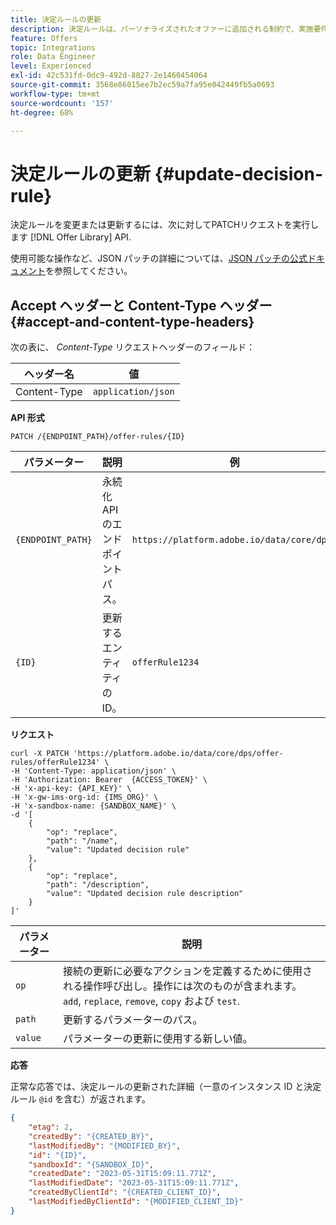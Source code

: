 ```yaml
---
title: 決定ルールの更新
description: 決定ルールは、パーソナライズされたオファーに追加される制約で、実施要件を決定するためにプロファイルに適用されます。
feature: Offers
topic: Integrations
role: Data Engineer
level: Experienced
exl-id: 42c531fd-0dc9-492d-8827-2e1460454064
source-git-commit: 3568e86015ee7b2ec59a7fa95e042449fb5a0693
workflow-type: tm+mt
source-wordcount: '157'
ht-degree: 68%

---
```


# 決定ルールの更新 {#update-decision-rule}

決定ルールを変更または更新するには、次に対してPATCHリクエストを実行します [!DNL Offer Library] API.

使用可能な操作など、JSON パッチの詳細については、[JSON パッチの公式ドキュメント](https://jsonpatch.com/)を参照してください。

## Accept ヘッダーと Content-Type ヘッダー {#accept-and-content-type-headers}

次の表に、 *Content-Type* リクエストヘッダーのフィールド：

| ヘッダー名 | 値 |
| ----------- | ----- |
| Content-Type | `application/json` |

**API 形式**

```http
PATCH /{ENDPOINT_PATH}/offer-rules/{ID}
```

| パラメーター | 説明 | 例 |
| --------- | ----------- | ------- |
| `{ENDPOINT_PATH}` | 永続化 API のエンドポイントパス。 | `https://platform.adobe.io/data/core/dps/` |
| `{ID}` | 更新するエンティティの ID。 | `offerRule1234` |

**リクエスト**

```shell
curl -X PATCH 'https://platform.adobe.io/data/core/dps/offer-rules/offerRule1234' \
-H 'Content-Type: application/json' \
-H 'Authorization: Bearer  {ACCESS_TOKEN}' \
-H 'x-api-key: {API_KEY}' \
-H 'x-gw-ims-org-id: {IMS_ORG}' \
-H 'x-sandbox-name: {SANDBOX_NAME}' \
-d '[
    {
        "op": "replace",
        "path": "/name",
        "value": "Updated decision rule"
    },
    {
        "op": "replace",
        "path": "/description",
        "value": "Updated decision rule description"
    }
]'
```

| パラメーター | 説明 |
| --------- | ----------- |
| `op` | 接続の更新に必要なアクションを定義するために使用される操作呼び出し。操作には次のものが含まれます。 `add`, `replace`, `remove`, `copy` および `test`. |
| `path` | 更新するパラメーターのパス。 |
| `value` | パラメーターの更新に使用する新しい値。 |

**応答**

正常な応答では、決定ルールの更新された詳細（一意のインスタンス ID と決定ルール `@id` を含む）が返されます。

```json
{
    "etag": 2,
    "createdBy": "{CREATED_BY}",
    "lastModifiedBy": "{MODIFIED_BY}",
    "id": "{ID}",
    "sandboxId": "{SANDBOX_ID}",
    "createdDate": "2023-05-31T15:09:11.771Z",
    "lastModifiedDate": "2023-05-31T15:09:11.771Z",
    "createdByClientId": "{CREATED_CLIENT_ID}",
    "lastModifiedByClientId": "{MODIFIED_CLIENT_ID}"
}
```
